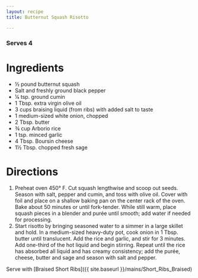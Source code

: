 ```yaml
---
layout: recipe
title: Butternut Squash Risotto

---
```


### Serves 4 

# Ingredients

- ½ pound butternut squash
- Salt and freshly ground black pepper
- 1⁄4 tsp. ground cumin
- 1 Tbsp. extra virgin olive oil
- 3 cups braising liquid (from ribs) with added salt to taste
- 1 medium-sized white onion, chopped
- 2 Tbsp. butter
- ¾ cup Arborio rice
- 1 tsp. minced garlic
- 4 Tbsp. Boursin cheese
- 1½ Tbsp. chopped fresh sage

# Directions 

1. Preheat oven 450° F.  Cut squash lengthwise and scoop out seeds. Season with salt, pepper and cumin, and toss with olive oil. Cover with foil and place on a shallow baking pan on the center rack of the oven. Bake about 50 minutes or until fork-tender. While still warm, place squash pieces in a blender and purée until smooth; add water if needed for processing.
1. Start risotto by bringing seasoned water to a simmer in a large skillet and hold. In a medium-sized heavy-duty pot, cook onion in 1 Tbsp. butter until translucent. Add the rice and garlic, and stir for 3 minutes. Add one-third of the hot liquid and begin stirring. Repeat until the rice has absorbed all liquid and has creamy consistency; add the purée, cheese, butter and sage and season with salt and pepper.

Serve with [Braised Short Ribs]({{ site.baseurl }}/mains/Short_Ribs_Braised)